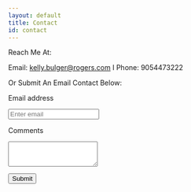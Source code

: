 ```yaml
---
layout: default
title: Contact
id: contact
---
```

Reach Me At: 

Email: kelly.bulger@rogers.com     I     Phone: 9054473222

Or Submit An Email Contact Below:

 <div>

<form>

  <label for="InputEmail1">Email address</label>

  <input type="email" class="form-control" id="InputEmail1" placeholder="Enter email" >

 <label for="exampleTextarea">Comments</label>

  <textarea class="form-control" id="exampleTextarea" rows="3"></textarea>

<br>

   <button type="submit" class="btn btn-primary">Submit</button>

</form>
